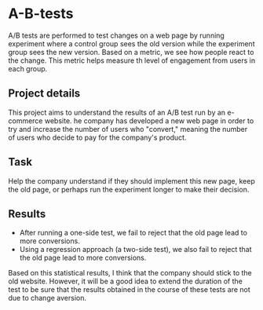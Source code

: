 # A-B-tests

A/B tests are performed to test changes on a web page by running experiment where a control group 
sees the old version while the experiment group sees the new version. Based on a metric, 
we see how people react to the change. This metric helps measure th level of engagement from users in each group.

## Project details 
This project aims to understand the results of an A/B test run by an e-commerce website. he company has developed
a new web page in order to try and increase the number of users who "convert," meaning the number of users who 
decide to pay for the company's product. 

## Task 
Help the company understand if they should implement this new page, keep the old page, or perhaps run the experiment
longer to make their decision.

## Results

* After running a one-side test, we fail to reject that the old page lead to more conversions.
* Using a regression approach (a two-side test), we also fail to reject that the old page lead to more conversions.

Based on this statistical results, I think that the company should stick to the old website. However, it will be a good
idea to extend the duration of the test to be sure that the results obtained in the course of these tests are not due to
change aversion.
